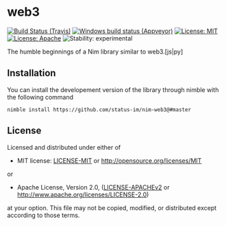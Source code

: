 # web3

[![Build Status (Travis)](https://img.shields.io/travis/status-im/nim-web3/master.svg?label=Linux%20/%20macOS "Linux/macOS build status (Travis)")](https://travis-ci.org/status-im/nim-web3)
[![Windows build status (Appveyor)](https://img.shields.io/appveyor/ci/nimbus/nim-web3/master.svg?label=Windows "Windows build status (Appveyor)")](https://ci.appveyor.com/project/nimbus/nim-web3)
[![License: MIT](https://img.shields.io/badge/License-MIT-blue.svg)](https://opensource.org/licenses/MIT)
[![License: Apache](https://img.shields.io/badge/License-Apache%202.0-blue.svg)](https://opensource.org/licenses/Apache-2.0)
![Stability: experimental](https://img.shields.io/badge/stability-experimental-orange.svg)

The humble beginnings of a Nim library similar to web3.[js|py]

## Installation

You can install the developement version of the library through nimble with the following command
```
nimble install https://github.com/status-im/nim-web3@#master
```

## License

Licensed and distributed under either of

* MIT license: [LICENSE-MIT](LICENSE-MIT) or http://opensource.org/licenses/MIT

or

* Apache License, Version 2.0, ([LICENSE-APACHEv2](LICENSE-APACHEv2) or http://www.apache.org/licenses/LICENSE-2.0)

at your option. This file may not be copied, modified, or distributed except according to those terms.
